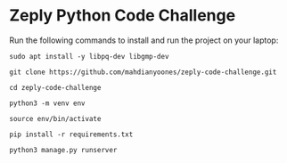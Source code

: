 # Zeply Python Code Challenge

Run the following commands to install and run the project on your laptop:

```
sudo apt install -y libpq-dev libgmp-dev

git clone https://github.com/mahdianyoones/zeply-code-challenge.git

cd zeply-code-challenge

python3 -m venv env

source env/bin/activate

pip install -r requirements.txt

python3 manage.py runserver
```
